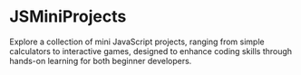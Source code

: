 # JSMiniProjects
Explore a collection of mini JavaScript projects, ranging from simple calculators to interactive games, designed to enhance coding skills through hands-on learning for both beginner developers.
